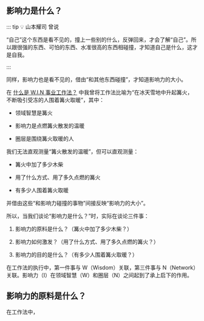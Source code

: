 ## 影响力是什么？

::: tip :bulb: 山本耀司 曾说

“自己”这个东西是看不见的，撞上一些别的什么，反弹回来，才会了解“自己”。所以跟很强的东西、可怕的东西、水准很高的东西相碰撞，才知道自己是什么，这才是自我。

:::

同样，影响力也是看不见的，借由“和其他东西碰撞”，才知道影响力的大小。

在 [什么是 W.I.N 事业工作法？](/docs/1-3_what_is_win) 中我曾将工作法比喻为“在冰天雪地中升起篝火，不断吸引受冻的人围着篝火取暖”，其中：

- 领域智慧是篝火

- 影响力是点燃篝火散发的温暖

- 圈层是围绕篝火取暖的人

我们无法直观测量“篝火散发的温暖”，但可以直观测量：

- 篝火中加了多少木柴

- 用了什么方式、用了多久点燃的篝火

- 有多少人围着篝火取暖

并借由这些“和影响力碰撞的事物”间接反映“影响力的大小”。

所以，当我们谈论“影响力是什么？”时，实际在谈论三件事：

1. 影响力的原料是什么？（篝火中加了多少木柴？）

2. 影响力如何激发？（用了什么方式、用了多久点燃的篝火？）

3. 影响力的目的是什么？（有多少人围着篝火取暖？）

在工作法的执行中，第一件事与 W（Wisdom）关联，第三件事与 N（Network）关联。影响力（I）在领域智慧（W）和圈层（N）之间起到了承上启下的作用。

## 影响力的原料是什么？

在工作法中，
